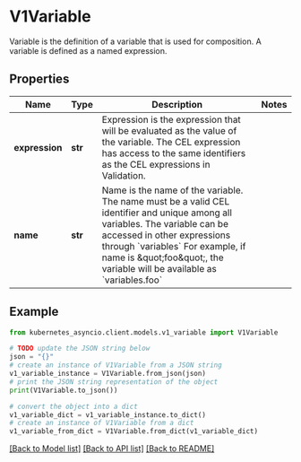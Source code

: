 # V1Variable

Variable is the definition of a variable that is used for composition. A variable is defined as a named expression.

## Properties

Name | Type | Description | Notes
------------ | ------------- | ------------- | -------------
**expression** | **str** | Expression is the expression that will be evaluated as the value of the variable. The CEL expression has access to the same identifiers as the CEL expressions in Validation. | 
**name** | **str** | Name is the name of the variable. The name must be a valid CEL identifier and unique among all variables. The variable can be accessed in other expressions through &#x60;variables&#x60; For example, if name is \&quot;foo\&quot;, the variable will be available as &#x60;variables.foo&#x60; | 

## Example

```python
from kubernetes_asyncio.client.models.v1_variable import V1Variable

# TODO update the JSON string below
json = "{}"
# create an instance of V1Variable from a JSON string
v1_variable_instance = V1Variable.from_json(json)
# print the JSON string representation of the object
print(V1Variable.to_json())

# convert the object into a dict
v1_variable_dict = v1_variable_instance.to_dict()
# create an instance of V1Variable from a dict
v1_variable_from_dict = V1Variable.from_dict(v1_variable_dict)
```
[[Back to Model list]](../README.md#documentation-for-models) [[Back to API list]](../README.md#documentation-for-api-endpoints) [[Back to README]](../README.md)


